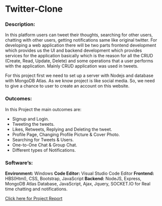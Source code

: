 # Twitter-Clone
### Description: 
In this platform users can tweet their thoughts, searching for other users, chatting with other users, getting notifications same like original twitter. For developing a web application there will be two parts frontend development which provides us the UI and backend development which provides services for the application basically which is the reason for all the CRUD (Create, Read, Update, Delete) and some operations that a user performs with the application. Mainly CRUD application was used in tweets.

For this project first we need to set up a server with Nodejs and database with MongoDB Atlas. As we know project is like social media. So, we need to give a chance to user to create an account on this website. 

### Outcomes:
In this Project the main outcomes are:
- Signup and Login.
- Tweeting the tweets.
- Likes, Retweets, Replying and Deleting the tweet.
- Profile Page, Changing Profile Picture & Cover Photo.
- Searching for Tweets & Users.
- One-to-One Chat & Group Chat.
- Different types of Notifications.

### Software’s:
**Environment:** Windows
**Code Editor:** Visual Studio Code Editor
**Frontend:** HBS(Html), CSS, Bootstrap, JavaScript
**Backend:** NodeJS, Express, MongoDB Atlas Database, JavaScript, Ajax, Jquery, SOCKET.IO for Real time chatting and notifications.

[Click here for Project Report](https://docs.google.com/document/d/1TETsIK4FBhbY0pJROiQEnjQsWQyH0XKd/edit?usp=sharing&ouid=112789685075271966899&rtpof=true&sd=true)
